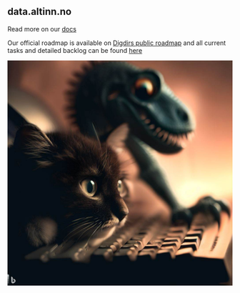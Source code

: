## data.altinn.no

Read more on our [docs](https://docs.data.altinn.no)

Our official roadmap is available on [Digdirs public roadmap](https://github.com/orgs/digdir/projects/8/views/18)
and all current tasks and detailed backlog can be found [here](https://github.com/orgs/data-altinn-no/projects/1)

![](https://github.com/data-altinn-no/.github/blob/main/media/catanddino.jpg)
